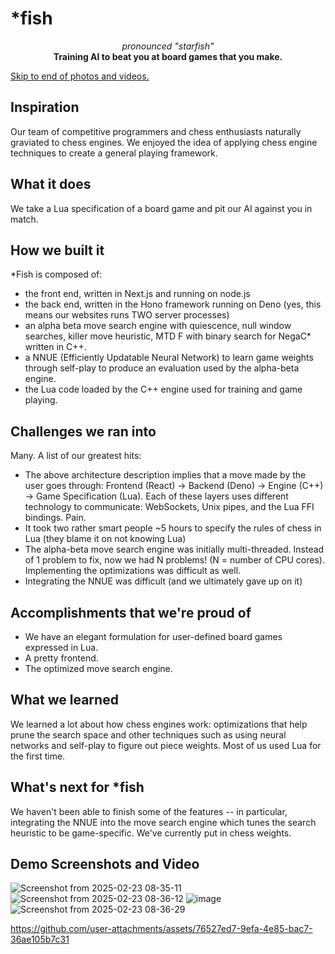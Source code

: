   <h1>*fish</h1>
<p align="center">
  <i>pronounced "starfish"</i><br>
  <b>Training AI to beat you at board games that you make.</b>
</p>

[Skip to end of photos and videos.](#demo-screenshots-and-video)

## Inspiration
Our team of competitive programmers and chess enthusiasts naturally graviated to chess engines. We enjoyed the idea of applying chess engine techniques to create a general playing framework.

## What it does
We take a Lua specification of a board game and pit our AI against you in match.

## How we built it
*Fish is composed of:
- the front end, written in Next.js and running on node.js
- the back end, written in the Hono framework running on Deno (yes, this means our websites runs TWO server processes)
- an alpha beta move search engine with quiescence, null window searches, killer move heuristic, MTD F with binary search for NegaC* written in C++.
- a NNUE (Efficiently Updatable Neural Network) to learn game weights through self-play to produce an evaluation used by the alpha-beta engine.
- the Lua code loaded by the C++ engine used for training and game playing.

## Challenges we ran into
Many. A list of our greatest hits:
- The above architecture description implies that a move made by the user goes through: Frontend (React) -> Backend (Deno) -> Engine (C++) -> Game Specification (Lua). Each of these layers uses different technology to communicate: WebSockets, Unix pipes, and the Lua FFI bindings. Pain.
- It took two rather smart people ~5 hours to specify the rules of chess in Lua (they blame it on not knowing Lua)
- The alpha-beta move search engine was initially multi-threaded. Instead of 1 problem to fix, now we had N problems! (N = number of CPU cores). Implementing the optimizations was difficult as well.
- Integrating the NNUE was difficult (and we ultimately gave up on it)

## Accomplishments that we're proud of
- We have an elegant formulation for user-defined board games expressed in Lua.
- A pretty frontend.
- The optimized move search engine.

## What we learned
We learned a lot about how chess engines work: optimizations that help prune the search space and other techniques such as using neural networks and self-play to figure out piece weights. Most of us used Lua for the first time.

## What's next for *fish
We haven't been able to finish some of the features -- in particular, integrating the NNUE into the move search engine which tunes the search heuristic to be game-specific. We've currently put in chess weights.

## Demo Screenshots and Video
![Screenshot from 2025-02-23 08-35-11](https://github.com/user-attachments/assets/0d0930d5-9b2a-46af-ade1-eba9128426aa)
![Screenshot from 2025-02-23 08-36-12](https://github.com/user-attachments/assets/b1014428-3b0b-4e48-88c3-2ff33048de71)
![image](https://github.com/user-attachments/assets/269a8b8c-ad05-4a65-a990-bb3c04223460)
![Screenshot from 2025-02-23 08-36-29](https://github.com/user-attachments/assets/7915d247-cecd-4157-b90d-0e3aaad3edc1)


https://github.com/user-attachments/assets/76527ed7-9efa-4e85-bac7-36ae105b7c31

